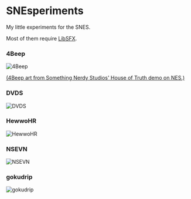 # SNEsperiments
My little experiments for the SNES.

Most of them require [LibSFX](https://github.com/Optiroc/libSFX).

<h3>4Beep</h3>

![4Beep](4Beep/data/4beep.png)

[(4Beep art from Something Nerdy Studios' House of Truth demo on NES.)](https://somethingnerdy.com/downloads/)

<h3>DVDS</h3>

![DVDS](DVDS/Data/DVDS.png)

<h3>HewwoHR</h3>

![HewwoHR](HewwoHR/Data/hewwohr.png)

<h3>NSEVN</h3>

![NSEVN](NSEVN/data/font.png)

<h3>gokudrip</h3>

![gokudrip](gokudrip/Data/gokudrip.png)
